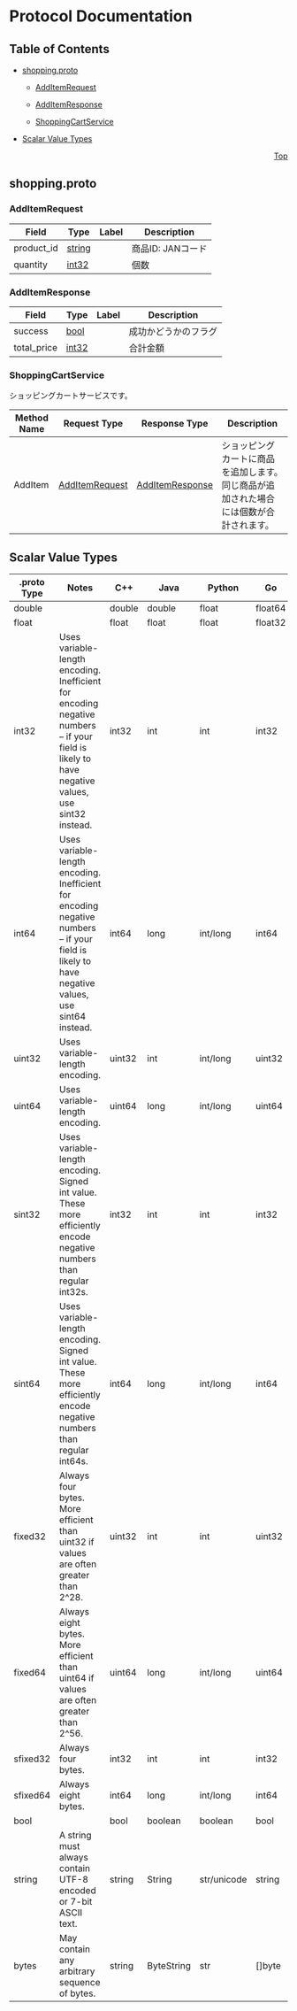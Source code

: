# Protocol Documentation
<a name="top"></a>

## Table of Contents

- [shopping.proto](#shopping-proto)
    - [AddItemRequest](#shoppingcart-v1-AddItemRequest)
    - [AddItemResponse](#shoppingcart-v1-AddItemResponse)
  
    - [ShoppingCartService](#shoppingcart-v1-ShoppingCartService)
  
- [Scalar Value Types](#scalar-value-types)



<a name="shopping-proto"></a>
<p align="right"><a href="#top">Top</a></p>

## shopping.proto



<a name="shoppingcart-v1-AddItemRequest"></a>

### AddItemRequest



| Field | Type | Label | Description |
| ----- | ---- | ----- | ----------- |
| product_id | [string](#string) |  | 商品ID: JANコード |
| quantity | [int32](#int32) |  | 個数 |






<a name="shoppingcart-v1-AddItemResponse"></a>

### AddItemResponse



| Field | Type | Label | Description |
| ----- | ---- | ----- | ----------- |
| success | [bool](#bool) |  | 成功かどうかのフラグ |
| total_price | [int32](#int32) |  | 合計金額 |





 

 

 


<a name="shoppingcart-v1-ShoppingCartService"></a>

### ShoppingCartService
ショッピングカートサービスです。

| Method Name | Request Type | Response Type | Description |
| ----------- | ------------ | ------------- | ------------|
| AddItem | [AddItemRequest](#shoppingcart-v1-AddItemRequest) | [AddItemResponse](#shoppingcart-v1-AddItemResponse) | ショッピングカートに商品を追加します。同じ商品が追加された場合には個数が合計されます。 |

 



## Scalar Value Types

| .proto Type | Notes | C++ | Java | Python | Go | C# | PHP | Ruby |
| ----------- | ----- | --- | ---- | ------ | -- | -- | --- | ---- |
| <a name="double" /> double |  | double | double | float | float64 | double | float | Float |
| <a name="float" /> float |  | float | float | float | float32 | float | float | Float |
| <a name="int32" /> int32 | Uses variable-length encoding. Inefficient for encoding negative numbers – if your field is likely to have negative values, use sint32 instead. | int32 | int | int | int32 | int | integer | Bignum or Fixnum (as required) |
| <a name="int64" /> int64 | Uses variable-length encoding. Inefficient for encoding negative numbers – if your field is likely to have negative values, use sint64 instead. | int64 | long | int/long | int64 | long | integer/string | Bignum |
| <a name="uint32" /> uint32 | Uses variable-length encoding. | uint32 | int | int/long | uint32 | uint | integer | Bignum or Fixnum (as required) |
| <a name="uint64" /> uint64 | Uses variable-length encoding. | uint64 | long | int/long | uint64 | ulong | integer/string | Bignum or Fixnum (as required) |
| <a name="sint32" /> sint32 | Uses variable-length encoding. Signed int value. These more efficiently encode negative numbers than regular int32s. | int32 | int | int | int32 | int | integer | Bignum or Fixnum (as required) |
| <a name="sint64" /> sint64 | Uses variable-length encoding. Signed int value. These more efficiently encode negative numbers than regular int64s. | int64 | long | int/long | int64 | long | integer/string | Bignum |
| <a name="fixed32" /> fixed32 | Always four bytes. More efficient than uint32 if values are often greater than 2^28. | uint32 | int | int | uint32 | uint | integer | Bignum or Fixnum (as required) |
| <a name="fixed64" /> fixed64 | Always eight bytes. More efficient than uint64 if values are often greater than 2^56. | uint64 | long | int/long | uint64 | ulong | integer/string | Bignum |
| <a name="sfixed32" /> sfixed32 | Always four bytes. | int32 | int | int | int32 | int | integer | Bignum or Fixnum (as required) |
| <a name="sfixed64" /> sfixed64 | Always eight bytes. | int64 | long | int/long | int64 | long | integer/string | Bignum |
| <a name="bool" /> bool |  | bool | boolean | boolean | bool | bool | boolean | TrueClass/FalseClass |
| <a name="string" /> string | A string must always contain UTF-8 encoded or 7-bit ASCII text. | string | String | str/unicode | string | string | string | String (UTF-8) |
| <a name="bytes" /> bytes | May contain any arbitrary sequence of bytes. | string | ByteString | str | []byte | ByteString | string | String (ASCII-8BIT) |

